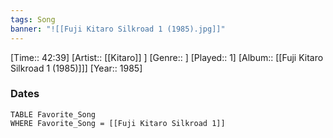 ```yaml
---
tags: Song  
banner: "![[Fuji Kitaro Silkroad 1 (1985).jpg]]"
---
```

[Time:: 42:39]
[Artist:: [[Kitaro]] ]
[Genre:: ]
[Played:: 1]
[Album:: [[Fuji Kitaro Silkroad 1 (1985)]]]
[Year:: 1985]
### Dates
````dataview
TABLE Favorite_Song
WHERE Favorite_Song = [[Fuji Kitaro Silkroad 1]]
````